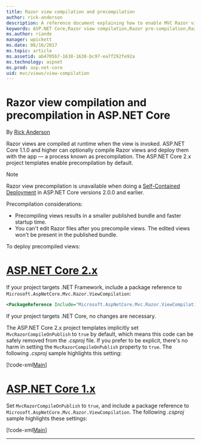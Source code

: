 ```yaml
---
title: Razor view compilation and precompilation
author: rick-anderson
description: A reference document explaining how to enable MVC Razor view compilation and precompilation in ASP.NET Core applications.
keywords: ASP.NET Core,Razor view compilation,Razor pre-compilation,Razor precompilation
ms.author: riande
manager: wpickett
ms.date: 08/16/2017
ms.topic: article
ms.assetid: ab4705b7-1638-1638-bc97-ea7f292fe92a
ms.technology: aspnet
ms.prod: asp.net-core
uid: mvc/views/view-compilation
---
```

# Razor view compilation and precompilation in ASP.NET Core

By [Rick Anderson](https://twitter.com/RickAndMSFT)

Razor views are compiled at runtime when the view is invoked. ASP.NET Core 1.1.0 and higher can optionally compile Razor views and deploy them with the app &mdash; a process known as precompilation. The ASP.NET Core 2.x project templates enable precompilation by default.

> [!NOTE]
> Razor view precompilation is unavailable when doing a [Self-Contained Deployment](https://docs.microsoft.com/dotnet/core/deploying/#self-contained-deployments-scd) in ASP.NET Core versions 2.0.0 and earlier.

Precompilation considerations:

* Precompiling views results in a smaller published bundle and faster startup time.
* You can't edit Razor files after you precompile views. The edited views won't be present in the published bundle. 

To deploy precompiled views:

# [ASP.NET Core 2.x](#tab/aspnetcore2x)

If your project targets .NET Framework, include a package reference to `Microsoft.AspNetCore.Mvc.Razor.ViewCompilation`:

```xml
<PackageReference Include="Microsoft.AspNetCore.Mvc.Razor.ViewCompilation" Version="2.0.0" PrivateAssets="All" />
```

If your project targets .NET Core, no changes are necessary.

The ASP.NET Core 2.x project templates implicitly set `MvcRazorCompileOnPublish` to `true` by default, which means this code can be safely removed from the *.csproj* file. If you prefer to be explicit, there's no harm in setting the `MvcRazorCompileOnPublish` property to `true`. The following *.csproj* sample highlights this setting:

[!code-xml[Main](view-compilation\sample\MvcRazorCompileOnPublish2.csproj?highlight=5)]

# [ASP.NET Core 1.x](#tab/aspnetcore1x)

Set `MvcRazorCompileOnPublish` to `true`, and include a package reference to `Microsoft.AspNetCore.Mvc.Razor.ViewCompilation`. The following *.csproj* sample highlights these settings:

[!code-xml[Main](view-compilation\sample\MvcRazorCompileOnPublish.csproj?highlight=5,12)]

---
